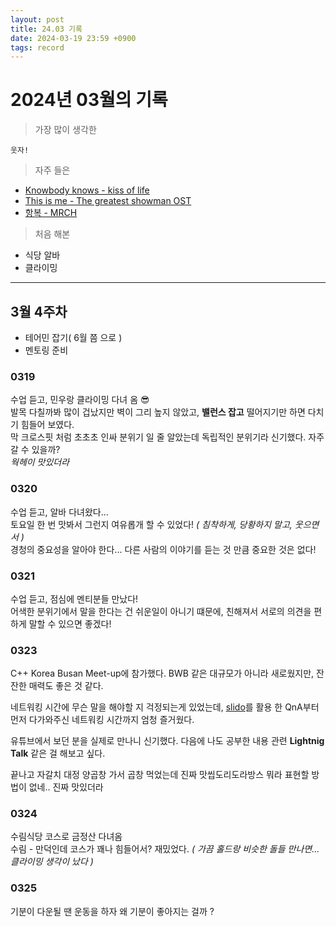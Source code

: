 ```yaml
---
layout: post
title: 24.03 기록
date: 2024-03-19 23:59 +0900
tags: record
---
```


# 2024년 03월의 기록

> 가장 많이 생각한 
```
웃자!
```

> 자주 들은 

+ [Knowbody knows - kiss of life](https://youtu.be/QcoOXu7Qknc?si=9zMV_RGQU-LcXwSn)
+ [This is me - The greatest showman OST](https://youtu.be/h2TLNdaQkL4?si=ZOgpGt71W-FBLu3s)
+ [항복 - MRCH](https://youtu.be/P8K14z7w3ec?si=LG8Qt7RAvEgKIWMW)
  
> 처음 해본 

+ 식당 알바
+ 클라이밍 

---

## 3월 4주차

+ 테어민 잡기( 6월 쯤 으로 )
+ 멘토링 준비


### 0319

수업 듣고, 민우랑 클라이밍 다녀 옴 😎    
발목 다칠까봐 많이 겁났지만 벽이 그리 높지 않았고, **밸런스 잡고** 떨어지기만 하면 다치기 힘들어 보였다.   
막 크로스핏 처럼 초초초 인싸 분위기 일 줄 알았는데 독립적인 분위기라 신기했다. 자주 갈 수 있을까?   
_웍헤이 맛있더라_

### 0320

수업 듣고, 알바 다녀왔다...    
토요일 한 번 맛봐서 그런지 여유롭개 할 수 있었다! _( 침착하게, 당황하지 말고, 웃으면서 )_   
경청의 중요성을 알아야 한다... 다른 사람의 이야기를 듣는 것 만큼 중요한 것은 없다!   

### 0321

수업 듣고, 점심에 멘티분들 만났다!   
어색한 분위기에서 말을 한다는 건 쉬운일이 아니기 떄문에, 친해져서 서로의 의견을 편하게 말할 수 있으면 좋겠다!   

### 0323

C++ Korea Busan Meet-up에 참가했다.
BWB 같은 대규모가 아니라 새로웠지만, 잔잔한 매력도 좋은 것 같다.

네트워킹 시간에 무슨 말을 해야할 지 걱정되는게 있었는데, [slido](https://www.slido.com/)를 활용 한 QnA부터 먼저 다가와주신 네트워킹 시간까지 엄청 즐거웠다.

유튜브에서 보던 분을 실제로 만나니 신기했다. 다음에 나도 공부한 내용 관련 **Lightnig Talk** 같은 걸 해보고 싶다.

끝나고 자갈치 대정 양곱창 가서 곱창 먹었는데 진짜 맛씹도리도라방스 뭐라 표현할 방법이 없네.. 진짜 맛있더라   

### 0324

수림식당 코스로 금정산 다녀옴    
수림 - 만덕인데 코스가 꽤나 힘들어서? 재밌었다. _( 가끔 홀드랑 비슷한 돌들 만나면... 클라이밍 생각이 났다 )_

### 0325

기분이 다운될 땐 운동을 하자
왜 기분이 좋아지는 걸까 ?
